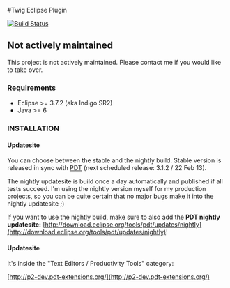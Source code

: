 #Twig Eclipse Plugin

[![Build Status](https://secure.travis-ci.org/pulse00/Twig-Eclipse-Plugin.png)](http://travis-ci.org/pulse00/Twig-Eclipse-Plugin)


## Not actively maintained

This project is not actively maintained. Please contact me if you would like to take over.

### Requirements

- Eclipse >= 3.7.2 (aka Indigo SR2)
- Java >= 6

### INSTALLATION

#### Updatesite

You can choose between the stable and the nightly build. Stable version is released in sync with [PDT](http://www.eclipse.org/projects/project.php?id=tools.pdt) (next scheduled release: 3.1.2 / 22 Feb 13).

The nightly updatesite is build once a day automatically and published if all tests succeed. I'm using the nightly version myself for my production projects, so you can be quite
certain that no major bugs make it into the nightly updatesite ;)

If you want to use the nightly build, make sure to also add the __PDT nightly updatesite:__ [http://download.eclipse.org/tools/pdt/updates/nightly](http://download.eclipse.org/tools/pdt/updates/nightly)!


#### Updatesite

It's inside the "Text Editors / Productivity Tools" category:

[http://p2-dev.pdt-extensions.org/](http://p2-dev.pdt-extensions.org/)

